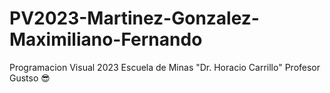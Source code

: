 # PV2023-Martinez-Gonzalez-Maximiliano-Fernando
Programacion Visual 2023 Escuela de Minas "Dr. Horacio Carrillo"
Profesor Gustso 😎
